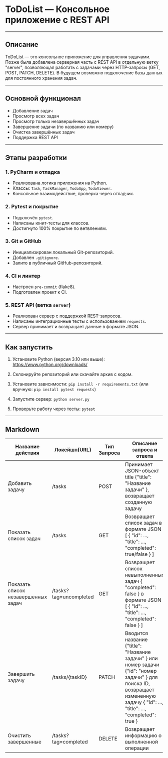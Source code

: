 # ToDoList — Консольное приложение с REST API

---

## Описание

ToDoList — это консольное приложение для управления задачами. Позже была добавлена серверная часть с REST API в отдельную ветку "server", позволяющая работать с задачами через HTTP-запросы (GET, POST, PATCH, DELETE). В будущем возможно подключение базы данных для постоянного хранения задач.

---

## Основной функционал

- Добавление задач
- Просмотр всех задач
- Просмотр только незавершённых задач
- Завершение задачи (по названию или номеру)
- Очистка завершённых задач
- Поддержка REST API

---

## Этапы разработки

### 1. PyCharm и отладка
- Реализована логика приложения на Python.
- Классы: `Task`, `TaskManager`, `TodoApp`, `TodoViewer`.
- Консольное взаимодействие, проверка через отладчик.

### 2. Pytest и покрытие
- Подключён `pytest`.
- Написаны юнит-тесты для классов.
- Достигнуто 100% покрытие по ветвлениям.

### 3. Git и GitHub
- Инициализирован локальный Git-репозиторий.
- Добавлен `.gitignore`.
- Залито в публичный GitHub-репозиторий.

### 4. CI и линтер
- Настроен `pre-commit` (flake8).
- Подготовлен проект к CI.

### 5. REST API (ветка `server`)
- Реализован сервер с поддержкой REST-запросов.
- Написаны интеграционные тесты с использованием `requests`.
- Сервер принимает и возвращает данные в формате JSON.

---

## Как запустить

1. Установите Python (версия 3.10 или выше): https://www.python.org/downloads/

2. Склонируйте репозиторий или скачайте архив с кодом.

3. Установите зависимости: `pip install -r requirements.txt`
   (или вручную: `pip install pytest requests`)
   

4. Запустите сервер: `python server.py`

5. Проверьте работу через тесты: `pytest`

---

## Markdown
| Название действия | Локейшн(URL) | Тип Запроса | Описание запроса и ответа |
|----------|----------|----------|-------------------|
| Добавить задачу | /tasks | POST | Принимает JSON-объект title {"title": "Название задачи" }, возвращает созданную задачу |
| Показать список задач | /tasks | GET | Возвращает список задач в формате JSON [ { "id": ..., "title": ..., "completed": true/false } ] |
| Показать список незавершенных задач | /tasks?tag=uncompleted | GET | Возвращает список невыполненных задач { "completed": false }  в формате JSON [ { "id": ..., "title": ..., "completed": false } ] |
| Завершить задачу | /tasks/{taskID} | PATCH | Вводится название {"title": "Название задачи" } или номер задачи {"id": "номер задачи" } для поиска ID, возвращает измененную задачу { "id": ..., "title": ..., "completed": true } |
| Очистить завершенные | /tasks?tag=completed | DELETE | Возвращает информацию о выполненной операции |
